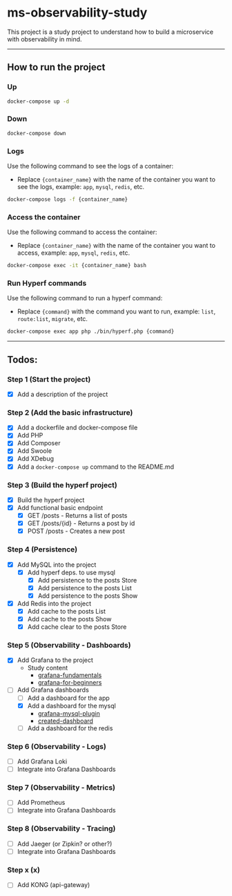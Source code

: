 # ms-observability-study

This project is a study project to understand how to build a microservice with observability in mind.

---

## How to run the project

### Up
```bash
docker-compose up -d
```

### Down
```bash
docker-compose down
```

### Logs
Use the following command to see the logs of a container:
- Replace `{container_name}` with the name of the container you want to see the logs, example: `app`, `mysql`, `redis`, etc.
```bash
docker-compose logs -f {container_name}
```

### Access the container
Use the following command to access the container:
- Replace `{container_name}` with the name of the container you want to access, example: `app`, `mysql`, `redis`, etc.
```bash
docker-compose exec -it {container_name} bash
```

### Run Hyperf commands
Use the following command to run a hyperf command:
- Replace `{command}` with the command you want to run, example: `list`, `route:list`, `migrate`, etc.
```bash
docker-compose exec app php ./bin/hyperf.php {command}
```

---

## Todos:

### Step 1 (Start the project)
- [x] Add a description of the project

### Step 2 (Add the basic infrastructure)
- [X] Add a dockerfile and docker-compose file
- [X] Add PHP
- [X] Add Composer
- [X] Add Swoole
- [X] Add XDebug
- [X] Add a `docker-compose up` command to the README.md

### Step 3 (Build the hyperf project)
- [X] Build the hyperf project
- [X] Add functional basic endpoint
  - [X] GET /posts - Returns a list of posts
  - [X] GET /posts/{id} - Returns a post by id
  - [X] POST /posts - Creates a new post

### Step 4 (Persistence)
- [X] Add MySQL into the project
  - [X] Add hyperf deps. to use mysql
    - [X] Add persistence to the posts Store
    - [X] Add persistence to the posts List
    - [X] Add persistence to the posts Show
- [X] Add Redis into the project
  - [X] Add cache to the posts List
  - [X] Add cache to the posts Show
  - [X] Add cache clear to the posts Store

### Step 5 (Observability - Dashboards)
- [X] Add Grafana to the project
  - Study content
    - [grafana-fundamentals](https://grafana.com/tutorials/grafana-fundamentals/?pg=tutorials&plcmt=results)
    - [grafana-for-beginners](https://www.youtube.com/watch?v=TQur9GJHIIQ&list=PLDGkOdUX1Ujo27m6qiTPPCpFHVfyKq9jT&ab_channel=Grafana)
- [ ] Add Grafana dashboards
  - [ ] Add a dashboard for the app
  - [X] Add a dashboard for the mysql
    - [grafana-mysql-plugin](https://grafana.com/docs/grafana/latest/datasources/mysql/)
    - [created-dashboard](./grafana/dashboards/mysql.json)
  - [ ] Add a dashboard for the redis

### Step 6 (Observability - Logs)
- [ ] Add Grafana Loki
- [ ] Integrate into Grafana Dashboards

### Step 7 (Observability - Metrics)
- [ ] Add Prometheus
- [ ] Integrate into Grafana Dashboards

### Step 8 (Observability - Tracing)
- [ ] Add Jaeger (or Zipkin? or other?)
- [ ] Integrate into Grafana Dashboards

### Step x (x)
- [ ] Add KONG (api-gateway)
